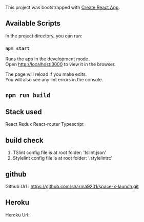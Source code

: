 This project was bootstrapped with [Create React App](https://github.com/facebook/create-react-app).

## Available Scripts

In the project directory, you can run:

### `npm start`

Runs the app in the development mode.<br />
Open [http://localhost:3000](http://localhost:3000) to view it in the browser.

The page will reload if you make edits.<br />
You will also see any lint errors in the console.


## `npm run build`



## Stack used

React
Redux
React-router
Typescript


## build check

1. TSlint 
    config file is at root folder: 'tslint.json'
2. Stylelint
    config file is at root folder: '.stylelintrc'



## github

Github Url : https://github.com/sharma9231/space-x-launch.git



## Heroku 

Heroku Url: